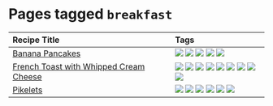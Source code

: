 # Pages tagged `breakfast`

|Recipe Title|Tags
|:---|:---|
|[Banana Pancakes](../recipes/bananapancakes.md)|[![](https://img.shields.io/badge/tag-breakfast-94b8ca)](../tags/breakfast.md) [![](https://img.shields.io/badge/tag-fast-e7673c)](../tags/fast.md) [![](https://img.shields.io/badge/tag-fried-d5a11)](../tags/fried.md) [![](https://img.shields.io/badge/tag-simple-fecb83)](../tags/simple.md) [![](https://img.shields.io/badge/tag-stovetop-32613c)](../tags/stovetop.md)|
|[French Toast with Whipped Cream Cheese](../recipes/frenchtoastwhippedcreamcheese.md)|[![](https://img.shields.io/badge/tag-amazing-062ab)](../tags/amazing.md) [![](https://img.shields.io/badge/tag-breakfast-94b8ca)](../tags/breakfast.md) [![](https://img.shields.io/badge/tag-dairy-1754e4)](../tags/dairy.md) [![](https://img.shields.io/badge/tag-dessert-6d71)](../tags/dessert.md) [![](https://img.shields.io/badge/tag-fried-d5a11)](../tags/fried.md) [![](https://img.shields.io/badge/tag-large_quantity-9acea8)](../tags/large_quantity.md) [![](https://img.shields.io/badge/tag-messy-32f6f2)](../tags/messy.md) [![](https://img.shields.io/badge/tag-mine-ab4f55)](../tags/mine.md) [![](https://img.shields.io/badge/tag-vegetarian-5d33f3)](../tags/vegetarian.md)|
|[Pikelets](../recipes/pikelets.md)|[![](https://img.shields.io/badge/tag-breakfast-94b8ca)](../tags/breakfast.md) [![](https://img.shields.io/badge/tag-dairy-1754e4)](../tags/dairy.md) [![](https://img.shields.io/badge/tag-dessert-6d71)](../tags/dessert.md) [![](https://img.shields.io/badge/tag-family-427cd)](../tags/family.md) [![](https://img.shields.io/badge/tag-fried-d5a11)](../tags/fried.md) [![](https://img.shields.io/badge/tag-vegetarian-5d33f3)](../tags/vegetarian.md)|